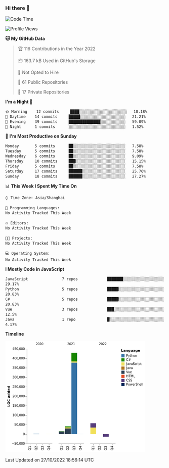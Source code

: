 ### Hi there 👋
<!--START_SECTION:waka-->
![Code Time](http://img.shields.io/badge/Code%20Time-234%20hrs%2036%20mins-blue)

![Profile Views](http://img.shields.io/badge/Profile%20Views-0-blue)

**🐱 My GitHub Data** 

> 🏆 116 Contributions in the Year 2022
 > 
> 📦 163.7 kB Used in GitHub's Storage 
 > 
> 🚫 Not Opted to Hire
 > 
> 📜 61 Public Repositories 
 > 
> 🔑 17 Private Repositories  
 > 
**I'm a Night 🦉** 

```text
🌞 Morning    12 commits     ████░░░░░░░░░░░░░░░░░░░░░   18.18% 
🌆 Daytime    14 commits     █████░░░░░░░░░░░░░░░░░░░░   21.21% 
🌃 Evening    39 commits     ██████████████░░░░░░░░░░░   59.09% 
🌙 Night      1 commits      ░░░░░░░░░░░░░░░░░░░░░░░░░   1.52%

```
📅 **I'm Most Productive on Sunday** 

```text
Monday       5 commits      ██░░░░░░░░░░░░░░░░░░░░░░░   7.58% 
Tuesday      5 commits      ██░░░░░░░░░░░░░░░░░░░░░░░   7.58% 
Wednesday    6 commits      ██░░░░░░░░░░░░░░░░░░░░░░░   9.09% 
Thursday     10 commits     ███░░░░░░░░░░░░░░░░░░░░░░   15.15% 
Friday       5 commits      ██░░░░░░░░░░░░░░░░░░░░░░░   7.58% 
Saturday     17 commits     ██████░░░░░░░░░░░░░░░░░░░   25.76% 
Sunday       18 commits     ██████░░░░░░░░░░░░░░░░░░░   27.27%

```


📊 **This Week I Spent My Time On** 

```text
⌚︎ Time Zone: Asia/Shanghai

💬 Programming Languages: 
No Activity Tracked This Week

🔥 Editors: 
No Activity Tracked This Week

🐱‍💻 Projects: 
No Activity Tracked This Week

💻 Operating System: 
No Activity Tracked This Week

```

**I Mostly Code in JavaScript** 

```text
JavaScript               7 repos             ███████░░░░░░░░░░░░░░░░░░   29.17% 
Python                   5 repos             █████░░░░░░░░░░░░░░░░░░░░   20.83% 
C#                       5 repos             █████░░░░░░░░░░░░░░░░░░░░   20.83% 
Vue                      3 repos             ███░░░░░░░░░░░░░░░░░░░░░░   12.5% 
Java                     1 repo              █░░░░░░░░░░░░░░░░░░░░░░░░   4.17%

```


**Timeline**

![Chart not found](https://raw.githubusercontent.com/cesaryuan/cesaryuan/main/charts/bar_graph.png) 


 Last Updated on 27/10/2022 18:56:14 UTC
<!--END_SECTION:waka-->

<!--
**cesaryuan/Cesaryuan** is a ✨ _special_ ✨ repository because its `README.md` (this file) appears on your GitHub profile.

Here are some ideas to get you started:

- 🔭 I’m currently working on ...
- 🌱 I’m currently learning ...
- 👯 I’m looking to collaborate on ...
- 🤔 I’m looking for help with ...
- 💬 Ask me about ...
- 📫 How to reach me: ...
- 😄 Pronouns: ...
- ⚡ Fun fact: ...
-->
